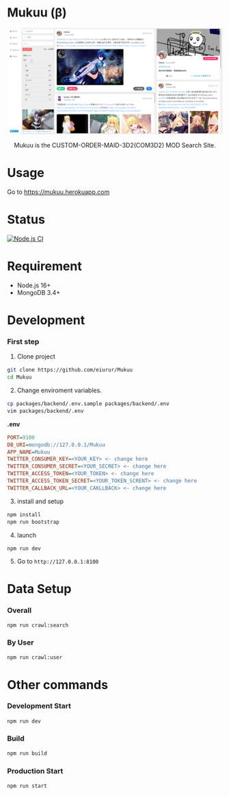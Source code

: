 # Mukuu (β)

<div align="center">
  <img src="media/home.png" alt="columns" width="880" height="auto">
  <p>Mukuu is the CUSTOM-ORDER-MAID-3D2(COM3D2) MOD Search Site.</p>
</div>

# Usage

Go to <a href="https://mukuu.herokuapp.com">https://mukuu.herokuapp.com</a>

# Status

<p align="left">
<a href="https://github.com/eiurur/Mukuu/actions?query=workflow%3Anodejs"><img src="https://github.com/eiurur/Mukuu/workflows/Node.js%20CI/badge.svg?branch=master" alt="Node.js CI"></a>
</p>

# Requirement

- Node.js 16+
- MongoDB 3.4+

# Development

### First step

1. Clone project

```bash
git clone https://github.com/eiurur/Mukuu
cd Mukuu
```

2. Change enviroment variables.

```bash
cp packages/backend/.env.sample packages/backend/.env
vim packages/backend/.env
```

**.env**

```ini
PORT=9100
DB_URI=mongodb://127.0.0.1/Mukuu
APP_NAME=Mukuu
TWITTER_CONSUMER_KEY=<YOUR_KEY> <- change here
TWITTER_CONSUMER_SECRET=<YOUR_SECRET> <- change here
TWITTER_ACCESS_TOKEN=<YOUR_TOKEN> <- change here
TWITTER_ACCESS_TOKEN_SECRET=<YOUR_TOKEN_SCRENT> <- change here
TWITTER_CALLBACK_URL=<YOUR_CAKLLBACK> <- change here
```

3. install and setup

```bash
npm install
npm run bootstrap
```

4. launch

```
npm run dev
```

5. Go to `http://127.0.0.1:8100`

# Data Setup

### Overall

```
npm run crawl:search
```

### By User

```
npm run crawl:user
```

# Other commands

### Development Start

```
npm run dev
```

### Build

```bash
npm run build
```

### Production Start

```bash
npm run start
```
